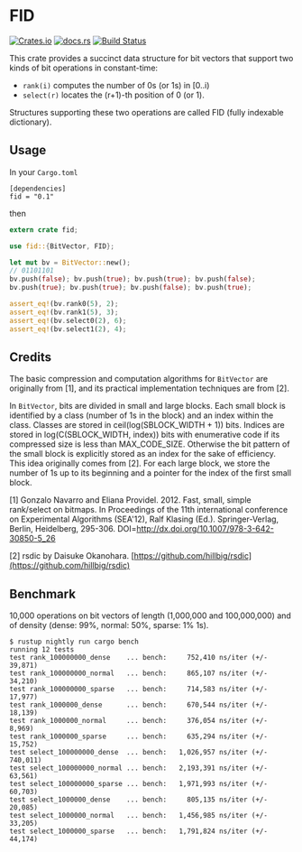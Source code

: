 # FID

[![Crates.io](https://img.shields.io/crates/v/fid.svg)](https://crates.io/crates/fid)
[![docs.rs](https://docs.rs/fid/badge.svg)](https://docs.rs/fid)
[![Build Status](https://travis-ci.com/ajalab/fid.svg?branch=master)](https://travis-ci.com/ajalab/fid)

 This crate provides a succinct data structure for bit vectors that support two kinds of bit operations in constant-time:

 - `rank(i)` computes the number of 0s (or 1s) in [0..i)
 - `select(r)` locates the (r+1)-th position of 0 (or 1).

 Structures supporting these two operations are called FID (fully indexable dictionary).

## Usage

In your `Cargo.toml`
```
[dependencies]
fid = "0.1"
```
then
```rust
extern crate fid;

use fid::{BitVector, FID};

let mut bv = BitVector::new();
// 01101101
bv.push(false); bv.push(true); bv.push(true); bv.push(false);
bv.push(true); bv.push(true); bv.push(false); bv.push(true);

assert_eq!(bv.rank0(5), 2);
assert_eq!(bv.rank1(5), 3);
assert_eq!(bv.select0(2), 6);
assert_eq!(bv.select1(2), 4);
```

## Credits

The basic compression and computation algorithms for `BitVector` are originally from [1], and its practical implementation techniques are from [2].

In `BitVector`, bits are divided in small and large blocks.
Each small block is identified by a class (number of 1s in the block) and an index within the class. Classes are stored in ceil(log(SBLOCK_WIDTH + 1)) bits.
Indices are stored in log(C(SBLOCK_WIDTH, index)) bits with enumerative code if its compressed size is less than MAX_CODE_SIZE.
Otherwise the bit pattern of the small block is explicitly stored as an index for the sake of efficiency.
This idea originally comes from [2]. For each large block, we store the number of 1s up to its beginning and a pointer for the index of the first small block.

[1] Gonzalo Navarro and Eliana Providel. 2012. Fast, small, simple rank/select on bitmaps. In Proceedings of the 11th international conference on Experimental Algorithms (SEA'12), Ralf Klasing (Ed.). Springer-Verlag, Berlin, Heidelberg, 295-306. DOI=http://dx.doi.org/10.1007/978-3-642-30850-5_26

[2] rsdic by Daisuke Okanohara. [https://github.com/hillbig/rsdic](https://github.com/hillbig/rsdic)

## Benchmark

10,000 operations on bit vectors of length (1,000,000 and 100,000,000) and of density (dense: 99%, normal: 50%, sparse: 1% 1s).

```
$ rustup nightly run cargo bench
running 12 tests
test rank_100000000_dense    ... bench:     752,410 ns/iter (+/- 39,871)
test rank_100000000_normal   ... bench:     865,107 ns/iter (+/- 34,210)
test rank_100000000_sparse   ... bench:     714,583 ns/iter (+/- 17,977)
test rank_1000000_dense      ... bench:     670,544 ns/iter (+/- 18,139)
test rank_1000000_normal     ... bench:     376,054 ns/iter (+/- 8,969)
test rank_1000000_sparse     ... bench:     635,294 ns/iter (+/- 15,752)
test select_100000000_dense  ... bench:   1,026,957 ns/iter (+/- 740,011)
test select_100000000_normal ... bench:   2,193,391 ns/iter (+/- 63,561)
test select_100000000_sparse ... bench:   1,971,993 ns/iter (+/- 60,703)
test select_1000000_dense    ... bench:     805,135 ns/iter (+/- 20,085)
test select_1000000_normal   ... bench:   1,456,985 ns/iter (+/- 33,205)
test select_1000000_sparse   ... bench:   1,791,824 ns/iter (+/- 44,174)
```
